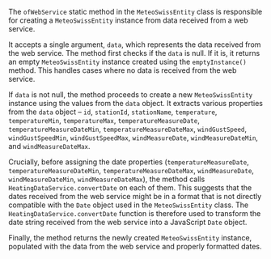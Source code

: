 The `ofWebService` static method in the `MeteoSwissEntity` class is responsible for creating a `MeteoSwissEntity` instance from data received from a web service.

It accepts a single argument, `data`, which represents the data received from the web service. The method first checks if the `data` is null. If it is, it returns an empty `MeteoSwissEntity` instance created using the `emptyInstance()` method. This handles cases where no data is received from the web service.

If `data` is not null, the method proceeds to create a new `MeteoSwissEntity` instance using the values from the `data` object.  It extracts various properties from the `data` object – `id`, `stationId`, `stationName`, `temperature`, `temperatureMin`, `temperatureMax`, `temperatureMeasureDate`, `temperatureMeasureDateMin`, `temperatureMeasureDateMax`, `windGustSpeed`, `windGustSpeedMin`, `windGustSpeedMax`, `windMeasureDate`, `windMeasureDateMin`, and `windMeasureDateMax`.

Crucially, before assigning the date properties (`temperatureMeasureDate`, `temperatureMeasureDateMin`, `temperatureMeasureDateMax`, `windMeasureDate`, `windMeasureDateMin`, `windMeasureDateMax`), the method calls `HeatingDataService.convertDate` on each of them. This suggests that the dates received from the web service might be in a format that is not directly compatible with the `Date` object used in the `MeteoSwissEntity` class.  The `HeatingDataService.convertDate` function is therefore used to transform the date string received from the web service into a JavaScript `Date` object.

Finally, the method returns the newly created `MeteoSwissEntity` instance, populated with the data from the web service and properly formatted dates.